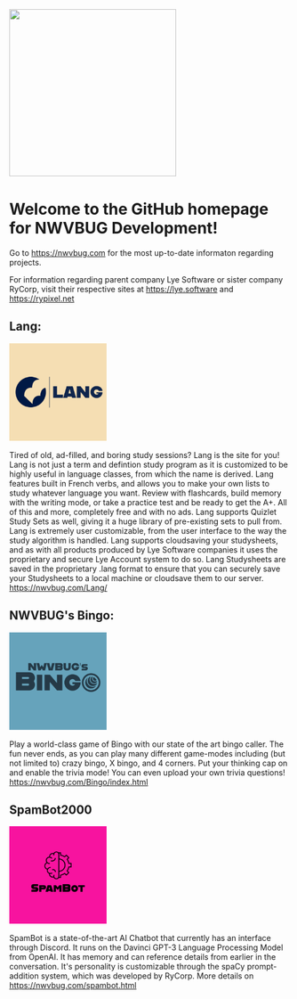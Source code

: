 <img src="https://github.com/nwvbug/Lang/blob/main/nwvbugpurple.png" width="300" height="300">

# Welcome to the GitHub homepage for NWVBUG Development!


Go to https://nwvbug.com for the most up-to-date informaton regarding projects.

For information regarding parent company Lye Software or sister company RyCorp, visit their respective sites at https://lye.software and https://rypixel.net

## Lang: 

<img src="https://github.com/nwvbug/nwvbug-logos/blob/main/Lang%20Logos/RedesLangwBg.png" width="175" height="175">

Tired of old, ad-filled, and boring study sessions? Lang is the site for you! Lang is not just a term and defintion study program as it is customized to be highly useful in language classes, from which the name is derived. Lang features built in French verbs, and allows you to make your own lists to study whatever language you want. Review with flashcards, build memory with the writing mode, or take a practice test and be ready to get the A+. All of this and more, completely free and with no ads. Lang supports Quizlet Study Sets as well, giving it a huge library of pre-existing sets to pull from. Lang is extremely user customizable, from the user interface to the way the study algorithm is handled. Lang supports cloudsaving your studysheets, and as with all products produced by Lye Software companies it uses the proprietary and secure Lye Account system to do so. Lang Studysheets are saved in the proprietary .lang format to ensure that you can securely save your Studysheets to a local machine or cloudsave them to our server.
https://nwvbug.com/Lang/

## NWVBUG's Bingo:


<img src="https://github.com/nwvbug/nwvbug-logos/blob/main/NWVBUG's%20Bingo%20Logos/BingoLogocol.png" width="175" height="175">

Play a world-class game of Bingo with our state of the art bingo caller. The fun never ends, as you can play many different game-modes including (but not limited to) crazy bingo, X bingo, and 4 corners. Put your thinking cap on and enable the trivia mode! You can even upload your own trivia questions! https://nwvbug.com/Bingo/index.html

## SpamBot2000

<img src="https://github.com/nwvbug/nwvbug-logos/blob/main/SpamBot/Continuity%20SpamBot.png" width="175" height="175">

SpamBot is a state-of-the-art AI Chatbot that currently has an interface through Discord. It runs on the Davinci GPT-3 Language Processing Model from OpenAI. It has memory and can reference details from earlier in the conversation. It's personality is customizable through the spaCy prompt-addition system, which was developed by RyCorp.
More details on https://nwvbug.com/spambot.html

